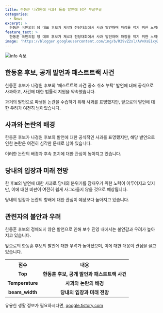 ```yaml
---
title: 한동훈 나경원에 사과! 돌출 발언에 당은 부글부글
categories:
  - News
excerpt: >
  한동훈 국민의힘 당 대표 후보가 제4차 전당대회에서 사과 발언하며 파장을 막기 위한 노력을 하고 있다. 그는 패스트트랙 충돌 사건과 관련, 법률적 지원을 강화하고 피해를 줄이겠다고 약속했다. 그러나 나경원 후보와의 관련 발언으로 인해 당내 파장은 여전히 이어지고 있으며, 후보의 정제되지 않은 발언으로 인해 보수 진영의 불안감이 높아지고 있다.
feature_text: >
  한동훈 국민의힘 당 대표 후보가 제4차 전당대회에서 사과 발언하며 파장을 막기 위한 노력을 하고 있다. 그는 패스트트랙 충돌 사건과 관련, 법률적 지원을 강화하고 피해를 줄이겠다고 약속했다. 그러나 나경원 후보와의 관련 발언으로 인해 당내 파장은 여전히 이어지고 있으며, 후보의 정제되지 않은 발언으로 인해 보수 진영의 불안감이 높아지고 있다.
image: 'https://blogger.googleusercontent.com/img/b/R29vZ2xl/AVvXsEixyZcFfHzMRdzZMjFBmAUKJYCLCGyLL1o632UiGVXcaFdKo_bkvkuCioo0uUKlGfBVcT3P84aROyZIXSBEx3Aw5nCQ3pTgDom1WDC4m8eifvWiAmWEEVb4x6G_l8C0QH225ldMjyaFvpxGEBGNO37VmDTDMHGhJPq73UglMfDca1-0aw/s1600/blogspot.png'
---
```


<p><img src="https://blogger.googleusercontent.com/img/b/R29vZ2xl/AVvXsEixyZcFfHzMRdzZMjFBmAUKJYCLCGyLL1o632UiGVXcaFdKo_bkvkuCioo0uUKlGfBVcT3P84aROyZIXSBEx3Aw5nCQ3pTgDom1WDC4m8eifvWiAmWEEVb4x6G_l8C0QH225ldMjyaFvpxGEBGNO37VmDTDMHGhJPq73UglMfDca1-0aw/s1600/blogspot.png" alt="info 속보" /></p>

<h2 data-ke-size="size26">한동훈 후보, 공개 발언과 패스트트랙 사건</h2>

<p data-ke-size="size16">한동훈 후보가 나경원 후보의 '패스트트랙 사건 공소 취소 부탁' 발언에 대해 공식으로 사과하고, 사건에 대한 법률적 지원을 약속했습니다.</p>

<p data-ke-size="size16">과거의 발언으로 파생된 논란을 수습하기 위해 사과를 표명했지만, 앞으로의 발언에 대한 우려가 여전히 남아있습니다.</p>

<h2 data-ke-size="size26">사과와 논란의 배경</h2>

<p data-ke-size="size16">한동훈 후보가 나경원 후보의 발언에 대한 공식적인 사과를 표명했지만, 해당 발언으로 인한 논란은 여전히 심각한 문제로 남아 있습니다.</p>

<p data-ke-size="size16">이러한 논란의 배경과 후속 조치에 대한 관심이 높아지고 있습니다.</p>

<h2 data-ke-size="size26">당내의 입장과 미래 전망</h2>

<p data-ke-size="size16">한 후보의 발언에 대한 사과로 당내의 분위기를 잠재우기 위한 노력이 이루어지고 있지만, 이에 대한 비판이 여전히 쉽게 사그라들지 않을 것으로 예상됩니다.</p>

<p data-ke-size="size16">당내의 입장과 논란의 향배에 대한 관심이 예상보다 높아지고 있습니다.</p>

<h2 data-ke-size="size26">관련자의 불안과 우려</h2>

<p data-ke-size="size16">한동훈 후보의 정체되지 않은 발언으로 인해 보수 진영 내에서는 불안감과 우려가 높아지고 있습니다.</p>

<p data-ke-size="size16">앞으로의 한동훈 후보의 발언에 대한 우려가 높아졌으며, 이에 대한 대응이 관심을 끌고 있습니다.</p>

<table>
    <tr>
        <th style="text-align: center;">점수</th>
        <th style="text-align: center;">내용</th>
    </tr>
    <tr>
        <td style="text-align: center; height: 17px;"><b>Top</b></td>
        <td style="text-align: center; height: 17px;"><b>한동훈 후보, 공개 발언과 패스트트랙 사건</b></td>
    </tr>
    <tr>
        <td style="text-align: center;"><b>Temperature</b></td>
        <td style="text-align: center;"><b>사과와 논란의 배경</b></td>
    </tr>
    <tr>
        <td style="text-align: center;"><b>beam_width</b></td>
        <td style="text-align: center;"><b>당내의 입장과 미래 전망</b></td>
    </tr>
</table>
유용한 생활 정보가 필요하시다면, <a href="https://qoogle.tistory.com" rel="dofollow">qoogle.tistory.com</a>


